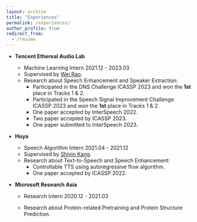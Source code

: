 ```yaml
---
layout: archive
title: "Experiences"
permalink: /experiences/
author_profile: true
redirect_from:
  - /resume
---
```


- **Tencent Ethereal Audio Lab**
  - Machine Learning Intern	2021.12 - 2023.03
  - Supervised by [Wei Rao](https://scholar.google.com/citations?hl=zh-CN&user=peTocw8AAAAJ).
  - Research about Speech Enhancement and Speaker Extraction:
    - Participated in the DNS Challenge ICASSP 2023 and won the **1st** place in Tracks 1 & 2.
    - Participated in the Speech Signal Improvement Challenge ICASSP 2023 and won the **1st** place in Tracks 1 & 2.
    - One paper accepted by InterSpeech 2022.
    - Two paper accepted by ICASSP 2023.
    - One paper submitted to InterSpeech 2023.

- **Huya**
  - Speech Algorithm Intern	2021.04 - 2021.12
  - Supervised by [Shiyin Kang](https://scholar.google.com/citations?user=mnCHk8EAAAAJ&hl=zh-CN).
  - Research about Text-to-Speech and Speech Enhancement:
    - Controllable TTS using autoregressive flow algorithm.
    - One paper accepted by ICASSP 2022.

- **Microsoft Research Asia**

  - Research Intern	2020.12 - 2021.03

  - Research about Protein-related Pretraining and Protein Structure Prediction.

